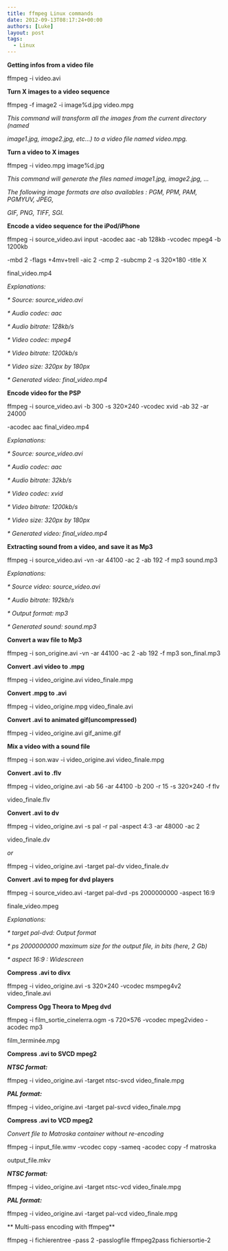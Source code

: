 ```yaml
---
title: ffmpeg Linux commands
date: 2012-09-13T08:17:24+00:00
authors: [Luke]
layout: post
tags:
  - Linux
---
```

**Getting infos from a video file**

ffmpeg -i video.avi

**Turn X images to a video sequence**

ffmpeg -f image2 -i image%d.jpg video.mpg

_This command will transform all the images from the current directory (named_
  
_image1.jpg, image2.jpg, etc…) to a video file named video.mpg._

**Turn a video to X images**

ffmpeg -i video.mpg image%d.jpg

_This command will generate the files named image1.jpg, image2.jpg, …_

_The following image formats are also availables : PGM, PPM, PAM, PGMYUV, JPEG,_
  
_GIF, PNG, TIFF, SGI._

**Encode a video sequence for the iPod/iPhone**

ffmpeg -i source_video.avi input -acodec aac -ab 128kb -vcodec mpeg4 -b 1200kb
  
-mbd 2 -flags +4mv+trell -aic 2 -cmp 2 -subcmp 2 -s 320&#215;180 -title X
  
final_video.mp4

_Explanations:_

_* Source: source_video.avi_
  
_* Audio codec: aac_
  
_* Audio bitrate: 128kb/s_
  
_* Video codec: mpeg4_
  
_* Video bitrate: 1200kb/s_
  
_* Video size: 320px by 180px_
  
_* Generated video: final_video.mp4_

**Encode video for the PSP**

ffmpeg -i source_video.avi -b 300 -s 320&#215;240 -vcodec xvid -ab 32 -ar 24000
  
-acodec aac final_video.mp4

_Explanations:_

_* Source: source_video.avi_
  
_* Audio codec: aac_
  
_* Audio bitrate: 32kb/s_
  
_* Video codec: xvid_
  
_* Video bitrate: 1200kb/s_
  
_* Video size: 320px by 180px_
  
_* Generated video: final_video.mp4_

**Extracting sound from a video, and save it as Mp3**

ffmpeg -i source_video.avi -vn -ar 44100 -ac 2 -ab 192 -f mp3 sound.mp3

_Explanations:_

_* Source video: source_video.avi_
  
_* Audio bitrate: 192kb/s_
  
_* Output format: mp3_
  
_* Generated sound: sound.mp3_

**Convert a wav file to Mp3**

ffmpeg -i son\_origine.avi -vn -ar 44100 -ac 2 -ab 192 -f mp3 son\_final.mp3

**Convert .avi video to .mpg**

ffmpeg -i video\_origine.avi video\_finale.mpg

**Convert .mpg to .avi**

ffmpeg -i video\_origine.mpg video\_finale.avi

**Convert .avi to animated gif(uncompressed)**

ffmpeg -i video\_origine.avi gif\_anime.gif

**Mix a video with a sound file**

ffmpeg -i son.wav -i video\_origine.avi video\_finale.mpg

**Convert .avi to .flv**

ffmpeg -i video_origine.avi -ab 56 -ar 44100 -b 200 -r 15 -s 320&#215;240 -f flv
  
video_finale.flv

**Convert .avi to dv**

ffmpeg -i video_origine.avi -s pal -r pal -aspect 4:3 -ar 48000 -ac 2
  
video_finale.dv

_or_

ffmpeg -i video\_origine.avi -target pal-dv video\_finale.dv

**Convert .avi to mpeg for dvd players**

ffmpeg -i source_video.avi -target pal-dvd -ps 2000000000 -aspect 16:9
  
finale_video.mpeg

_Explanations:_

_* target pal-dvd: Output format_
  
_* ps 2000000000 maximum size for the output file, in bits (here, 2 Gb)_
  
_* aspect 16:9 : Widescreen_

**Compress .avi to divx**

ffmpeg -i video\_origine.avi -s 320&#215;240 -vcodec msmpeg4v2 video\_finale.avi

**Compress Ogg Theora to Mpeg dvd**

ffmpeg -i film\_sortie\_cinelerra.ogm -s 720&#215;576 -vcodec mpeg2video -acodec mp3
  
film_terminée.mpg

**Compress .avi to SVCD mpeg2**

_**NTSC format:**_

ffmpeg -i video\_origine.avi -target ntsc-svcd video\_finale.mpg

_**PAL format:**_

ffmpeg -i video\_origine.avi -target pal-svcd video\_finale.mpg

**Compress .avi to VCD mpeg2**

_Convert file to Matroska container without re-encoding_

ffmpeg -i input_file.wmv -vcodec copy -sameq -acodec copy -f matroska
  
output_file.mkv

_**NTSC format:**_

ffmpeg -i video\_origine.avi -target ntsc-vcd video\_finale.mpg

_**PAL format:**_

ffmpeg -i video\_origine.avi -target pal-vcd video\_finale.mpg

** Multi-pass encoding with ffmpeg**

ffmpeg -i fichierentree -pass 2 -passlogfile ffmpeg2pass fichiersortie-2

&nbsp;